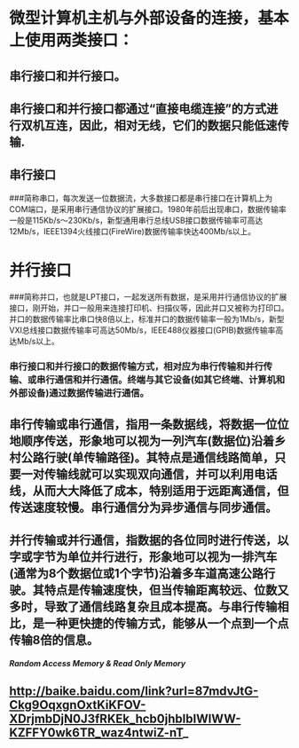 # 微型计算机主机与外部设备的连接，基本上使用两类接口：
## 串行接口和并行接口。
## 串行接口和并行接口都通过“直接电缆连接”的方式进行双机互连，因此，相对无线，它们的数据只能低速传输.

## 串行接口
###简称串口，每次发送一位数据流，大多数接口都是串行接口在计算机上为COM端口，是采用串行通信协议的扩展接口。1980年前后出现串口，数据传输率一般是115Kb/s～230Kb/s，新型通用串行总线USB接口数据传输率可高达12Mb/s，IEEE1394火线接口(FireWire)数据传输率快达400Mb/s以上。

# 并行接口
###简称并口，也就是LPT接口，一起发送所有数据，是采用并行通信协议的扩展接口，刚开始，并口一般用来连接打印机、扫描仪等，因此并口又被称为打印口。并口的数据传输率比串口快8倍以上，标准并口的数据传输率一般为1Mb/s，新型VXI总线接口数据传输率可高达50Mb/s，IEEE488仪器接口(GPIB)数据传输率高达Mb/s以上。

### 串行接口和并行接口的数据传输方式，相对应为串行传输和并行传输、或串行通信和并行通信。终端与其它设备(如其它终端、计算机和外部设备)通过数据传输进行通信。

## 串行传输或串行通信，指用一条数据线，将数据一位位地顺序传送，形象地可以视为一列汽车(数据位)沿着乡村公路行驶(单传输路径)。其特点是通信线路简单，只要一对传输线就可以实现双向通信，并可以利用电话线，从而大大降低了成本，特别适用于远距离通信，但传送速度较慢。串行通信分为异步通信与同步通信。

## 并行传输或并行通信，指数据的各位同时进行传送，以字或字节为单位并行进行，形象地可以视为一排汽车(通常为8个数据位或1个字节)沿着多车道高速公路行驶。其特点是传输速度快，但当传输距离较远、位数又多时，导致了通信线路复杂且成本提高。与串行传输相比，是一种更快捷的传输方式，能够从一个点到一个点传输8倍的信息。

##### Random Access Memory & Read Only Memory
## http://baike.baidu.com/link?url=87mdvJtG-Ckg9OqxgnOxtKiKFOV-XDrjmbDjN0J3fRKEk_hcb0jhblbIWlWW-KZFFY0wk6TR_waz4ntwiZ-nT_
